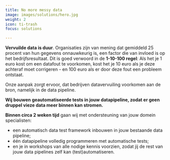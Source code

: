 ```yaml
---
title: No more messy data
image: images/solutions/hero.jpg
weight: 2
icon: ti-trash
focus: solutions

---
```

**Vervuilde data is duur**. Organisaties zijn van mening dat gemiddeld 25 procent van hun gegevens onnauwkeurig is, een factor die van invloed is op het bedrijfsresultaat. Dit is goed verwoord in de **1-10-100 regel**: Als het je 1 euro kost om een datafout te voorkomen, kost het je 10 euro als je deze achteraf moet corrigeren - en 100 euro als er door deze fout een probleem ontstaat.

Onze aanpak zorgt ervoor, dat bedrijven datavervuiling voorkomen aan de bron, namelijk in de data pipeline.

**Wij bouwen geautomatiseerde tests in jouw datapipeline, zodat er geen druppel vieze data meer binnen kan stromen.**

**Binnen circa 2 weken tijd** gaan wij met ondersteuning van jouw domein specialisten:

* een automatisch data test framework inbouwen in jouw bestaande data pipeline;
* één datapipeline volledig programmeren met automatische tests;
* en je in workshops van alle nodige kennis voorzien, zodat jij de rest van jouw data pipelines zelf kan (test)automatiseren.